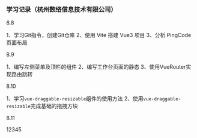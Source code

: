 ### 学习记录（杭州数络信息技术有限公司）

8.8	

1、学习Git指令，创建Git仓库
2、使用 Vite 搭建 Vue3 项目
3、分析 PingCode 页面布局

8.9

1、编写左侧菜单及顶栏的组件
2、编写工作台页面的静态
3、使用VueRouter实现路由跳转

8.10

1、学习`vue-draggable-resizable`组件的使用方法
2、使用`vue-draggable-resizable`完成基础的拖拽方块

8.11

12345